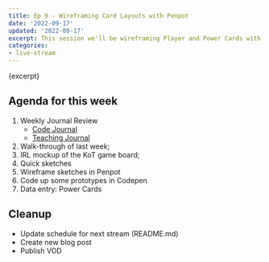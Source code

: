 ```yaml
---
title: Ep 9 - Wireframing Card Layouts with Penpot
date: '2022-09-17'
updated: '2022-09-17'
excerpt: This session we'll be wireframing Player and Power Cards with Penpot. 
categories: 
- live-stream
---
```

{excerpt}

## Agenda for this week
1. Weekly Journal Review
    - [Code Journal](https://acidtone.github.io/code-journal/)
    - [Teaching Journal](https://acidtone.github.io/teaching-journal/)
2. Walk-through of last week;
3. IRL mockup of the KoT game board;
4. Quick sketches
5. Wireframe sketches in Penpot
6. Code up some prototypes in Codepen
7. Data entry: Power Cards

## Cleanup
- Update schedule for next stream (README.md)
- Create new blog post
- Publish VOD
